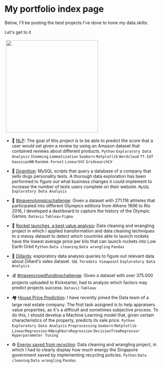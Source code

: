 # My portfolio index page

Below, I'll be posting the best projects I've done to hone my data skills:

Let's get to it

<img src="https://media0.giphy.com/media/cXblnKXr2BQOaYnTni/giphy.gif" height="300" style="vertical-align:top; margin:4px">

- 💬 [NLP](https://github.com/gpozzi/machine-learning/tree/master/acamica-data-scientist/nlp): The goal of this project is to be able to predict the score that a user would set given a review by using an Amazon dataset that contained reviews about different products. `Python` `Exploratory Data Analysis` `Stemming` `Lemmatization` `Seaborn` `Matplotlib` `Wordcloud` `Tf-Idf` `GaussianNB` `Random Forest` `LinearSVC` `GridsearchCV`

- 🐶 [Dognition](https://github.com/gpozzi/sql-projects/tree/main/managing-big-data-with-sql/dognition): MySQL scripts that query a database of a company that sells dogs personality tests. A thorough data exploration has been performed to figure out what business changes it could implement to increase the number of tests users complete on their website. `MySQL` `Exploratory Data Analysis`

- 🏅 [#mavenolympicschallenge](https://github.com/gpozzi/data-visualization/tree/main/olympics-dashboard): Given a dataset with 271.116 athletes that participated into different Olympics editions from Athens 1896 to Rio 2016, I developed a dashboard to capture the history of the Olympic Games. `Dataviz` `Tableau` `Figma`.

- 🚀 [Rocket launches, a best value analysis](https://github.com/gpozzi/python-analytics-projects/tree/main/space_launches): Data cleaning and wrangling project in which I applied transformation and data cleaning techniques to a messy dataset to detect which countries able to launch rockets have the lowest average price per kilo that can launch rockets into Low Earth Orbit `Python` `Data cleaning` `Data wrangling` `Pandas`

- 👔 [Dillards](https://github.com/gpozzi/sql-projects/tree/main/managing-big-data-with-sql/dillards): exploratory data analysis queries to figure out relevant data about Dillard's sales dataset. `SQL` `Teradata Viewpoint` `Exploratory Data Analysis`

- 💰 [#mavencrowdfundingchallenge](https://github.com/gpozzi/data-visualization/tree/main/crowdfunding): Given a dataset with over 375.000 projects uploaded to Kickstarter, had to analyze which factors may predict projects success. `Dataviz` `Tableau`

- 🏘️ [House Price Prediction](https://github.com/gpozzi/machine-learning/tree/master/acamica-data-scientist/house_price_prediction): I have recently joined the Data team of a large real estate company. The first task assigned is to help appraisers value properties, as it's a difficult and sometimes subjective process. To do this, I should develop a Machine Learning model that, given certain characteristics of the property, predicts its sale price. `Python` `Exploratory Data Analysis` `Preprocessing` `Seaborn` `Matplotlib` `LinearRegression` `KNeighborsRegression` `DecisionTreeRegressor` `Hyperparameter Tuning`

- ♻️ [Energy saved from recycling](https://github.com/gpozzi/python-analytics-projects/tree/main/energy_saved): Data cleaning and wrangling project, in which I had to clearly display how much energy the Singapore government saved by implementing recycling policies. `Python` `Data cleaning` `Data wrangling` `Pandas` 
